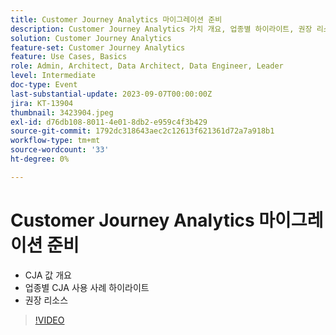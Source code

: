 ```yaml
---
title: Customer Journey Analytics 마이그레이션 준비
description: Customer Journey Analytics 가치 개요, 업종별 하이라이트, 권장 리소스
solution: Customer Journey Analytics
feature-set: Customer Journey Analytics
feature: Use Cases, Basics
role: Admin, Architect, Data Architect, Data Engineer, Leader
level: Intermediate
doc-type: Event
last-substantial-update: 2023-09-07T00:00:00Z
jira: KT-13904
thumbnail: 3423904.jpeg
exl-id: d76db108-8011-4e01-8db2-e959c4f3b429
source-git-commit: 1792dc318643aec2c12613f621361d72a7a918b1
workflow-type: tm+mt
source-wordcount: '33'
ht-degree: 0%

---
```


# Customer Journey Analytics 마이그레이션 준비

* CJA 값 개요
* 업종별 CJA 사용 사례 하이라이트
* 권장 리소스

>[!VIDEO](https://video.tv.adobe.com/v/3423904/?learn=on)
